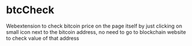 # btcCheck

Webextension to check bitcoin price on the page itself by just clicking on small icon next to the bitcoin address,
no need to go to blockchain website to check value of that address

